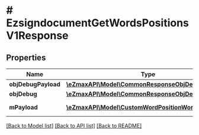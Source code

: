 # # EzsigndocumentGetWordsPositionsV1Response

## Properties

Name | Type | Description | Notes
------------ | ------------- | ------------- | -------------
**objDebugPayload** | [**\eZmaxAPI\Model\CommonResponseObjDebugPayload**](CommonResponseObjDebugPayload.md) |  |
**objDebug** | [**\eZmaxAPI\Model\CommonResponseObjDebug**](CommonResponseObjDebug.md) |  | [optional]
**mPayload** | [**\eZmaxAPI\Model\CustomWordPositionWordResponse[]**](CustomWordPositionWordResponse.md) | Payload for POST /1/object/ezsigndocument/{pkiEzsigndocumentID}/getWordsPositions |

[[Back to Model list]](../../README.md#models) [[Back to API list]](../../README.md#endpoints) [[Back to README]](../../README.md)
